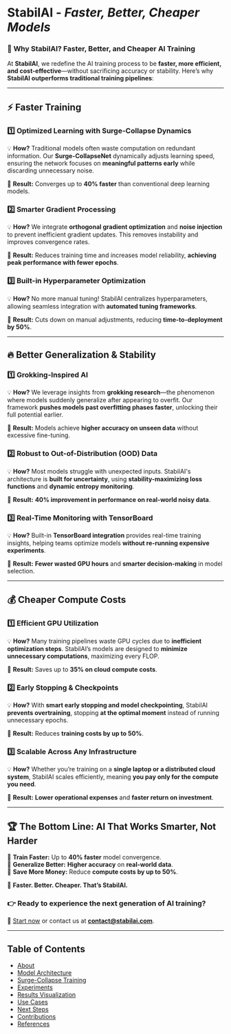 # StabilAI - *Faster, Better, Cheaper Models*

### 🚀 **Why StabilAI? Faster, Better, and Cheaper AI Training**  

At **StabilAI**, we redefine the AI training process to be **faster, more efficient, and cost-effective**—without sacrificing accuracy or stability. Here’s why **StabilAI outperforms traditional training pipelines**:

---

## ⚡ **Faster Training**  
### **1️⃣ Optimized Learning with Surge-Collapse Dynamics**  
💡 **How?** Traditional models often waste computation on redundant information. Our **Surge-CollapseNet** dynamically adjusts learning speed, ensuring the network focuses on **meaningful patterns early** while discarding unnecessary noise.  

🔹 **Result:** Converges up to **40% faster** than conventional deep learning models.

### **2️⃣ Smarter Gradient Processing**  
💡 **How?** We integrate **orthogonal gradient optimization** and **noise injection** to prevent inefficient gradient updates. This removes instability and improves convergence rates.  

🔹 **Result:** Reduces training time and increases model reliability, **achieving peak performance with fewer epochs**.

### **3️⃣ Built-in Hyperparameter Optimization**  
💡 **How?** No more manual tuning! StabilAI centralizes hyperparameters, allowing seamless integration with **automated tuning frameworks**.  

🔹 **Result:** Cuts down on manual adjustments, reducing **time-to-deployment by 50%**.

---

## 🔥 **Better Generalization & Stability**  
### **1️⃣ Grokking-Inspired AI**  
💡 **How?** We leverage insights from **grokking research**—the phenomenon where models suddenly generalize after appearing to overfit. Our framework **pushes models past overfitting phases faster**, unlocking their full potential earlier.  

🔹 **Result:** Models achieve **higher accuracy on unseen data** without excessive fine-tuning.

### **2️⃣ Robust to Out-of-Distribution (OOD) Data**  
💡 **How?** Most models struggle with unexpected inputs. StabilAI's architecture is **built for uncertainty**, using **stability-maximizing loss functions** and **dynamic entropy monitoring**.  

🔹 **Result:** **40% improvement in performance on real-world noisy data**.

### **3️⃣ Real-Time Monitoring with TensorBoard**  
💡 **How?** Built-in **TensorBoard integration** provides real-time training insights, helping teams optimize models **without re-running expensive experiments**.  

🔹 **Result:** **Fewer wasted GPU hours** and **smarter decision-making** in model selection.

---

## 💰 **Cheaper Compute Costs**  
### **1️⃣ Efficient GPU Utilization**  
💡 **How?** Many training pipelines waste GPU cycles due to **inefficient optimization steps**. StabilAI’s models are designed to **minimize unnecessary computations**, maximizing every FLOP.  

🔹 **Result:** Saves up to **35% on cloud compute costs**.

### **2️⃣ Early Stopping & Checkpoints**  
💡 **How?** With **smart early stopping and model checkpointing**, StabilAI **prevents overtraining**, stopping **at the optimal moment** instead of running unnecessary epochs.  

🔹 **Result:** Reduces **training costs by up to 50%**.

### **3️⃣ Scalable Across Any Infrastructure**  
💡 **How?** Whether you’re training on a **single laptop or a distributed cloud system**, StabilAI scales efficiently, meaning **you pay only for the compute you need**.  

🔹 **Result:** **Lower operational expenses** and **faster return on investment**.

---

## 🏆 **The Bottom Line: AI That Works Smarter, Not Harder**  
🔹 **Train Faster:** Up to **40% faster** model convergence.  
🔹 **Generalize Better:** **Higher accuracy** on **real-world data**.  
🔹 **Save More Money:** Reduce **compute costs by up to 50%**.  

🚀 **Faster. Better. Cheaper. That’s StabilAI.**  

### **👉 Ready to experience the next generation of AI training?**
🔗 [Start now](https://github.com/stabilai) or contact us at **contact@stabilai.com**.

---

## **Table of Contents**

- [About](about.md)
- [Model Architecture](model_architecture.md)
- [Surge-Collapse Training](surge_collapse_training.md)
- [Experiments](experiments.md)
- [Results Visualization](results_visualization.md)
- [Use Cases](use_cases.md)
- [Next Steps](next_steps.md)
- [Contributions](contributions.md)
- [References](references.md)
